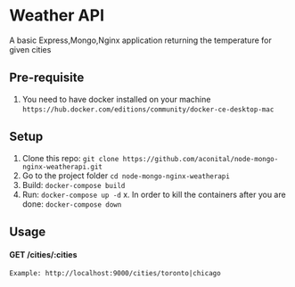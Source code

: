 Weather API 
============================
A basic Express,Mongo,Nginx application returning the temperature for given cities


Pre-requisite
-----
1) You need to have docker installed on your machine `https://hub.docker.com/editions/community/docker-ce-desktop-mac`

Setup
-----

1. Clone this repo: `git clone https://github.com/aconital/node-mongo-nginx-weatherapi.git`
2. Go to the project folder `cd node-mongo-nginx-weatherapi`
3. Build: `docker-compose build`
4. Run: `docker-compose up -d`
x. In order to kill the containers after you are done: `docker-compose down`

Usage
-----

#### GET /cities/:cities

    Example: http://localhost:9000/cities/toronto|chicago
